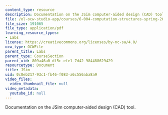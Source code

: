 ```yaml
---
content_type: resource
description: Documentation on the JSim computer-aided design (CAD) tool.
file: /ol-ocw-studio-app/courses/6-004-computation-structures-spring-2009/0c8eb21793c1fb46f083a6c556aba8a9_MIT6_004s09_lab_tool_jsim.pdf
file_size: 191065
file_type: application/pdf
learning_resource_types:
- Labs
license: https://creativecommons.org/licenses/by-nc-sa/4.0/
ocw_type: OCWFile
parent_title: Labs
parent_type: CourseSection
parent_uid: 809a46a0-df5c-efe1-7d42-984488629429
resourcetype: Document
title: JSim
uid: 0c8eb217-93c1-fb46-f083-a6c556aba8a9
video_files:
  video_thumbnail_file: null
video_metadata:
  youtube_id: null
---
```

Documentation on the JSim computer-aided design (CAD) tool.